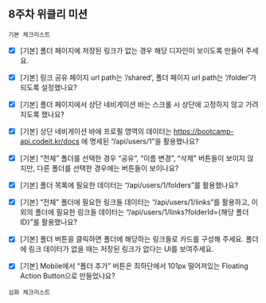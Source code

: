 ## 8주차 위클리 미션

`기본 체크리스트`

- [x] [기본] 폴더 페이지에 저장된 링크가 없는 경우 해당 디자인이 보이도록 만들어 주세요.

- [x] [기본] 링크 공유 페이지 url path는 ‘/shared’, 폴더 페이지 url path는 ‘/folder’가 되도록 설정했나요?

- [x] [기본] 폴더 페이지에서 상단 네비게이션 바는 스크롤 시 상단에 고정하지 않고 가려지도록 했나요?

- [x] [기본] 상단 네비게이션 바에 프로필 영역의 데이터는 https://bootcamp-api.codeit.kr/docs 에 명세된 “/api/users/1”을 활용했나요?

- [x] [기본] “전체” 폴더를 선택한 경우 “공유”, “이름 변경”, “삭제” 버튼들이 보이지 않지만, 다른 폴더를 선택한 경우에는 버튼들이 보이나요?

- [x] [기본] 폴더 목록에 필요한 데이터는 “/api/users/1/folders”를 활용했나요?

- [x] [기본] “전체” 폴더에 필요한 링크들 데이터는 “/api/users/1/links”를 활용하고, 이외의 폴더에 필요한 링크들 데이터는 “/api/users/1/links?folderId={해당 폴더 ID}”를 활용했나요?

- [x] [기본] 폴더 버튼을 클릭하면 폴더에 해당하는 링크들로 카드를 구성해 주세요. 폴더에 링크 데이터가 없을 때는 저장된 링크가 없다는 UI를 보여주세요.

- [x] [기본] Mobile에서 “폴더 추가” 버튼은 최하단에서 101px 떨어져있는 Floating Action Button으로 만들었나요?

`심화 체크리스트`
